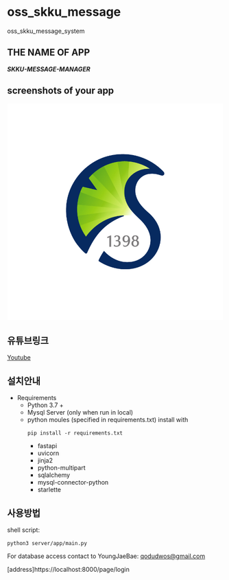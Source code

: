 # oss_skku_message

oss_skku_message_system

## THE NAME OF APP

**_SKKU-MESSAGE-MANAGER_**

## screenshots of your app

![앱이미지](./server/app/static/skku.jpg)

## 유튜브링크

[Youtube](https://www.youtube.com/watch?v=6Y1kWcrFKQo)

## 설치안내

- Requirements
  - Python 3.7 +
  - Mysql Server (only when run in local)
  - python moules (specified in requirements.txt) install with
    ```
    pip install -r requirements.txt
    ```
    - fastapi
    - uvicorn
    - jinja2
    - python-multipart
    - sqlalchemy
    - mysql-connector-python
    - starlette

## 사용방법

shell script:

```
python3 server/app/main.py
```

For database access contact to YoungJaeBae: qodudwos@gmail.com

[address]https://localhost:8000/page/login
